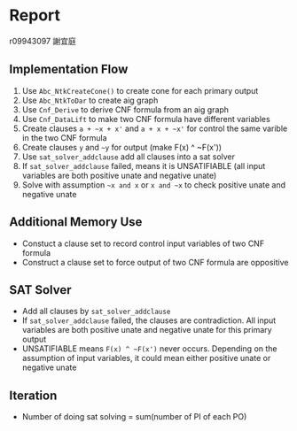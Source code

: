 # Report
r09943097 謝宜庭
## Implementation Flow
1. Use `Abc_NtkCreateCone()` to create cone for each primary output
2. Use `Abc_NtkToDar` to create aig graph
3. Use `Cnf_Derive` to derive CNF formula from an aig graph
4. Use `Cnf_DataLift` to make two CNF formula have different variables
5. Create clauses `a + ~x + x'` and `a + x + ~x'` for control the same varible in the two CNF formula
6. Create clauses `y` and `~y` for output (make F(x) ^ ~F(x'))
7. Use `sat_solver_addclause` add all clauses into a sat solver
8. If `sat_solver_addclause` failed, means it is UNSATIFIABLE (all input variables are both positive unate and negative unate)
9. Solve with assumption `~x and x` or `x and ~x` to check positive unate and negative unate

## Additional Memory Use
* Constuct a clause set to record control input variables of two CNF formula
* Construct a clause set to force output of two CNF formula are oppositive

## SAT Solver
* Add all clauses by `sat_solver_addclause`
* If `sat_solver_addclause` failed, the clauses are contradiction. All input variables are both positive unate and negative unate for this primary output
* UNSATIFIABLE means `F(x) ^ ~F(x')` never occurs. Depending on the assumption of input variables, it could mean either positive unate or negative unate

## Iteration 
* Number of doing sat solving = sum(number of PI of each PO)